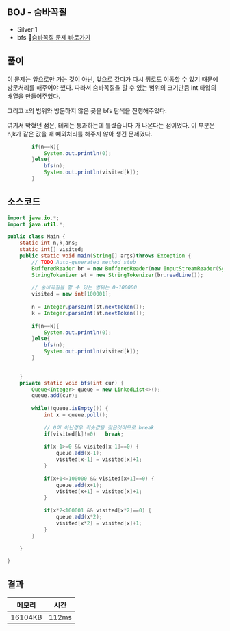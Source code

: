 ## BOJ - 숨바꼭질 
- Silver 1
- bfs
🔗[숨바꼭질 문제 바로가기](https://www.acmicpc.net/problem/1697)



## 풀이

이 문제는 앞으로만 가는 것이 아닌, 앞으로 갔다가 다시 뒤로도 이동할 수 있기 때문에 방문처리를 해주어야 했다.
따라서 숨바꼭질을 할 수 있는 범위의 크기만큼 int 타입의 배열을 만들어주었다.

그리고 x의 범위와 방문하지 않은 곳을 bfs 탐색을 진행해주었다.

여기서 막혔던 점은, 테케는 통과하는데 틀렸습니다 가 나온다는 점이었다.
이 부분은 n,k가 같은 값을 때 예외처리를 해주지 않아 생긴 문제였다.

~~~java
        if(n==k){
            System.out.println(0);
        }else{
            bfs(n);
		    System.out.println(visited[k]);
        }
~~~


## 소스코드
~~~java
import java.io.*;
import java.util.*;

public class Main {
	static int n,k,ans;
	static int[] visited;
	public static void main(String[] args)throws Exception {
		// TODO Auto-generated method stub
		BufferedReader br = new BufferedReader(new InputStreamReader(System.in));
		StringTokenizer st = new StringTokenizer(br.readLine());
		
		// 숨바꼭질을 할 수 있는 범위는 0~100000 
		visited = new int[100001];
		
		n = Integer.parseInt(st.nextToken());
		k = Integer.parseInt(st.nextToken());
		
        if(n==k){
            System.out.println(0);
        }else{
            bfs(n);
		    System.out.println(visited[k]);
        }
		

	}
	private static void bfs(int cur) {
		Queue<Integer> queue = new LinkedList<>();
		queue.add(cur);
		
		while(!queue.isEmpty()) {
			int x = queue.poll();
			
			// 0이 아닌경우 최솟값을 찾은것이므로 break 
			if(visited[k]!=0)	break;
			
			if(x-1>=0 && visited[x-1]==0) {
				queue.add(x-1);
				visited[x-1] = visited[x]+1;
			}
			
			if(x+1<=100000 && visited[x+1]==0) {
				queue.add(x+1);
				visited[x+1] = visited[x]+1;
			}
			
			if(x*2<100001 && visited[x*2]==0) {
				queue.add(x*2);
				visited[x*2] = visited[x]+1;
			}
		}
		
	}

}
~~~

## 결과 

| 메모리  | 시간 |
|----|----|
|16104KB	|112ms|
